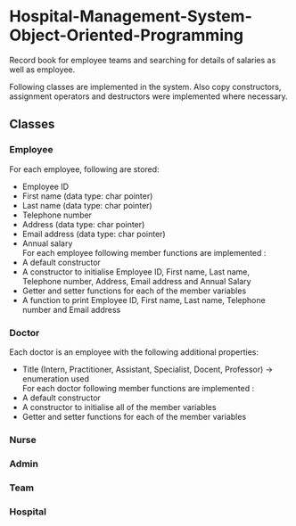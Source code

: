 # Hospital-Management-System-Object-Oriented-Programming
Record book for employee teams and  searching for details of salaries as well as employee.

Following classes are implemented in the system. Also copy constructors, assignment operators and destructors were implemented where necessary.

## Classes
### Employee
For each employee, following are stored:
* Employee ID
* First name (data type: char pointer)
* Last name (data type: char pointer)
* Telephone number
* Address (data type: char pointer)
* Email address (data type: char pointer)
* Annual salary <br />
For each employee following member functions are implemented :
* A default constructor
* A constructor to initialise Employee ID, First name, Last name, Telephone number, Address, Email address and Annual Salary
* Getter and setter functions for each of the member variables
* A function to print Employee ID, First name, Last name, Telephone number and Email
address

### Doctor
Each doctor is an employee with the following additional properties:
* Title (Intern, Practitioner, Assistant, Specialist, Docent, Professor) -> enumeration used <br />
For each doctor following member functions are implemented :
* A default constructor
* A constructor to initialise all of the member variables
* Getter and setter functions for each of the member variables

### Nurse

### Admin

### Team

### Hospital
